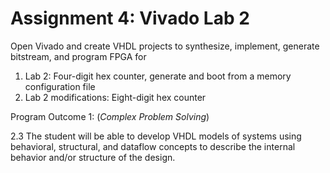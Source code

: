 # Assignment 4: Vivado Lab 2

Open Vivado and create VHDL projects to synthesize, implement, generate bitstream, and program FPGA for
1. Lab 2: Four-digit hex counter, generate and boot from a memory configuration file
2. Lab 2 modifications: Eight-digit hex counter


Program Outcome 1: (*Complex Problem Solving*)

2.3 The student will be able to develop VHDL models of systems using behavioral, structural, and dataflow concepts to describe the internal behavior and/or structure of the design.


